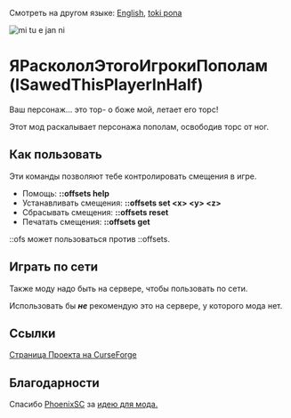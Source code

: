 Смотреть на другом языке: [English](../master/README.md), [toki pona](../master/README.tok.md)


![mi tu e jan ni](../master/src/main/resources/modicon.png)


# ЯРаскололЭтогоИгрокиПополам (ISawedThisPlayerInHalf)
Ваш персонаж... это тор- о боже мой, летает его торс!

Этот мод раскалывает персонажа пополам, освободив торс от ног.

  
## Как пользовать
Эти команды позволяют тебе контролировать смещения в игре.

* Помощь: **::offsets help**
* Устанавливать смещения: **::offsets set \<x> \<y> \<z>**
* Сбрасывать смещения: **::offsets reset**
* Печатать смещения: **::offsets get**

::ofs может пользоваться против ::offsets.


## Играть по сети
Также моду надо быть на сервере, чтобы пользовать по сети.

Использовать бы **_не_** рекомендую это на сервере, у которого мода нет.


## Ссылки
[Страница Проекта на CurseForge](https://www.curseforge.com/minecraft/mc-mods/i-sawed-this-player-in-half "Страница Проекта Я Расколол Этого Игроки Пополам! на CurseForge")


## Благодарности
Спасибо [PhoenixSC](https://www.youtube.com/c/PhnixhamstaSC "Канал PhoenixSC на Ютубе") за [идею для мода.](https://www.youtube.com/watch?v=QS2GsxZ3d1M "I Separated the Player's Body in Half in Minecraft - PhoenixSC")
